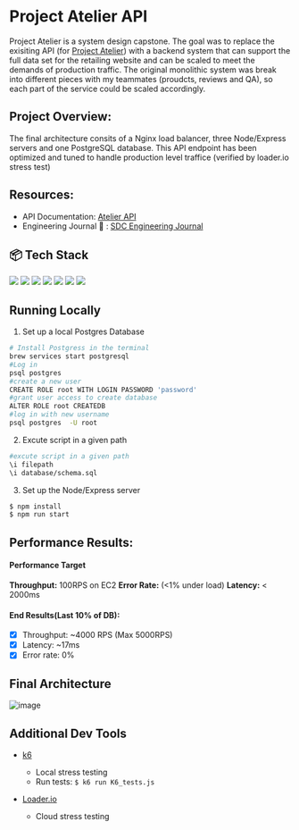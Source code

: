 # Project Atelier API

Project Atelier is a system design capstone. The goal was to replace the exisiting API (for [Project Atelier](https://github.com/rpp33-fec-green/FEC-Team-Green)) with a backend system that can support the full data set for the retailing website and can be scaled to meet the demands of production traffic. The original monolithic system was break into different pieces with my teammates (proudcts, reviews and QA), so each part of the service could be scaled accordingly.

## Project Overview:

The final architecture consits of a Nginx load balancer, three Node/Express servers and one PostgreSQL database. This API endpoint has been optimized and tuned to handle production level traffice (verified by loader.io stress test)

## Resources:
- API Documentation: [Atelier API](https://gist.github.com/trentgoing/d69849d6c16b82d279ffc4ecd127f49f)
- Engineering Journal 📒 : [SDC Engineering Journal](https://wendai.notion.site/6be1f04e577240e89e935a9e791e0334?v=373c2bdab69342d4948957ff4f86b7d7)

## 📦 Tech Stack
<div>
  <img src="https://img.shields.io/badge/PostgreSQL-316192?style=for-the-badge&logo=postgresql&logoColor=white"/>
    <img src="https://img.shields.io/badge/Node.js-339933?style=for-the-badge&logo=nodedotjs&logoColor=white"/>
  <img src="https://img.shields.io/badge/Express.js-000000?style=for-the-badge&logo=express&logoColor=white"/>
  <img src="https://img.shields.io/badge/nginx-%23009639.svg?style=for-the-badge&logo=nginx&logoColor=white"/>
  <img src="https://img.shields.io/badge/AWS-%23FF9900.svg?style=for-the-badge&logo=amazon-aws&logoColor=white" />
   <img src="https://img.shields.io/badge/Jest-C21325?style=for-the-badge&logo=jest&logoColor=white"/>
  <img src="https://img.shields.io/badge/supertest-3178C6?style=for-the-badge&logoColor=white" />
</div>

## Running Locally

1. Set up a local Postgres Database
```sh
# Install Postgress in the terminal
brew services start postgresql
#Log in 
psql postgres 
#create a new user 
CREATE ROLE root WITH LOGIN PASSWORD 'password'
#grant user access to create database 
ALTER ROLE root CREATEDB
#log in with new username
psql postgres  -U root
```
2. Excute script in a given path 
```sh
#excute script in a given path 
\i filepath
\i database/schema.sql
```
3. Set up the Node/Express server
```sh
$ npm install
$ npm run start
```
## Performance Results: 

#### Performance Target
**Throughput:** 100RPS on EC2
**Error Rate:** (<1% under load)
**Latency:** < 2000ms

#### End Results(Last 10% of DB):
- [x] Throughput: ~4000 RPS (Max 5000RPS)
- [x] Latency: ~17ms
- [x] Error rate: 0%

## Final Architecture 
![image](https://user-images.githubusercontent.com/88808070/174689579-64a89d92-0042-4d06-99d7-b8f6a4e6afd7.png)

## Additional Dev Tools 
- [k6](https://k6.io/)
  - Local stress testing
  - Run tests: 
  `$ k6 run K6_tests.js`
 
- [Loader.io](https://loader.io/)
  - Cloud stress testing
